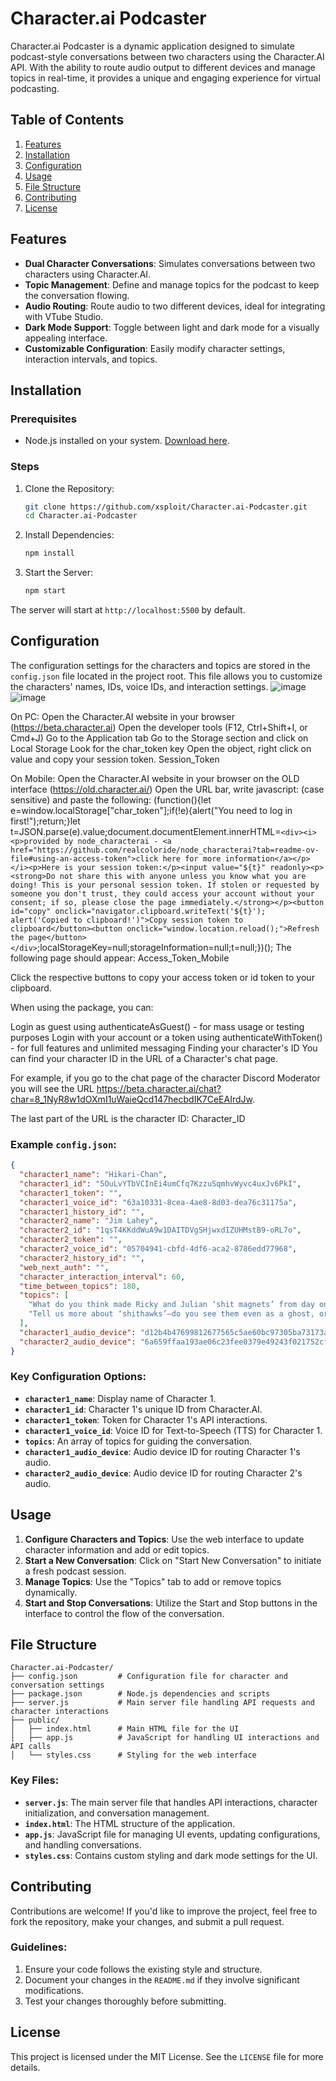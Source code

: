 

# Character.ai Podcaster

Character.ai Podcaster is a dynamic application designed to simulate podcast-style conversations between two characters using the Character.AI API. With the ability to route audio output to different devices and manage topics in real-time, it provides a unique and engaging experience for virtual podcasting.

## Table of Contents
1. [Features](#features)
2. [Installation](#installation)
3. [Configuration](#configuration)
4. [Usage](#usage)
5. [File Structure](#file-structure)
6. [Contributing](#contributing)
7. [License](#license)

## Features

- **Dual Character Conversations**: Simulates conversations between two characters using Character.AI.
- **Topic Management**: Define and manage topics for the podcast to keep the conversation flowing.
- **Audio Routing**: Route audio to two different devices, ideal for integrating with VTube Studio.
- **Dark Mode Support**: Toggle between light and dark mode for a visually appealing interface.
- **Customizable Configuration**: Easily modify character settings, interaction intervals, and topics.

## Installation

### Prerequisites
- Node.js installed on your system. [Download here](https://nodejs.org/).

### Steps
1. Clone the Repository:
    ```bash
    git clone https://github.com/xsploit/Character.ai-Podcaster.git
    cd Character.ai-Podcaster
    ```

2. Install Dependencies:
    ```bash
    npm install
    ```

3. Start the Server:
    ```bash
    npm start
    ```

The server will start at `http://localhost:5500` by default.

## Configuration

The configuration settings for the characters and topics are stored in the `config.json` file located in the project root. This file allows you to customize the characters' names, IDs, voice IDs, and interaction settings.
![image](https://github.com/user-attachments/assets/0481479c-c5f3-4937-ac9f-9d5e585fcd7f)
![image](https://github.com/user-attachments/assets/b8b142fe-2b8b-4b05-94a7-b2319c4c24be)

On PC:
Open the Character.AI website in your browser (https://beta.character.ai)
Open the developer tools (F12, Ctrl+Shift+I, or Cmd+J)
Go to the Application tab
Go to the Storage section and click on Local Storage
Look for the char_token key
Open the object, right click on value and copy your session token.
Session_Token

On Mobile:
Open the Character.AI website in your browser on the OLD interface (https://old.character.ai/)
Open the URL bar, write javascript: (case sensitive) and paste the following:
(function(){let e=window.localStorage["char_token"];if(!e){alert("You need to log in first!");return;}let t=JSON.parse(e).value;document.documentElement.innerHTML=`<div><i><p>provided by node_characterai - <a href="https://github.com/realcoloride/node_characterai?tab=readme-ov-file#using-an-access-token">click here for more information</a></p></i><p>Here is your session token:</p><input value="${t}" readonly><p><strong>Do not share this with anyone unless you know what you are doing! This is your personal session token. If stolen or requested by someone you don't trust, they could access your account without your consent; if so, please close the page immediately.</strong></p><button id="copy" onclick="navigator.clipboard.writeText('${t}'); alert('Copied to clipboard!')">Copy session token to clipboard</button><button onclick="window.location.reload();">Refresh the page</button></div>`;localStorageKey=null;storageInformation=null;t=null;})();
The following page should appear: Access_Token_Mobile

Click the respective buttons to copy your access token or id token to your clipboard.

When using the package, you can:

Login as guest using authenticateAsGuest() - for mass usage or testing purposes
Login with your account or a token using authenticateWithToken() - for full features and unlimited messaging
Finding your character's ID
You can find your character ID in the URL of a Character's chat page.

For example, if you go to the chat page of the character Discord Moderator you will see the URL https://beta.character.ai/chat?char=8_1NyR8w1dOXmI1uWaieQcd147hecbdIK7CeEAIrdJw.

The last part of the URL is the character ID: Character_ID

### Example `config.json`:
```json
{
  "character1_name": "Hikari-Chan",
  "character1_id": "5OuLvYTbVCInEi4umCfq7KzzuSqmhvWyvc4uxJv6PkI",
  "character1_token": "",
  "character1_voice_id": "63a10331-8cea-4ae8-8d03-dea76c31175a",
  "character1_history_id": "",
  "character2_name": "Jim Lahey",
  "character2_id": "1qsT4KKddWuA9w1DAITDVgSHjwxdIZUHMstB9-oRL7o",
  "character2_token": "",
  "character2_voice_id": "05704941-cbfd-4df6-aca2-8786edd77968",
  "character2_history_id": "",
  "web_next_auth": "",
  "character_interaction_interval": 60,
  "time_between_topics": 180,
  "topics": [
    "What do you think made Ricky and Julian ‘shit magnets’ from day one? Were they born that way?",
    "Tell us more about ‘shithawks’—do you see them even as a ghost, or have they gone digital too?"
  ],
  "character1_audio_device": "d12b4b47699812677565c5ae60bc97305ba73173a60c506a7bcca2f4ffada255",
  "character2_audio_device": "6a659ffaa193ae06c23fee0379e49243f021752cfec2625cf12926ff713559ba"
}
```

### Key Configuration Options:
- **`character1_name`**: Display name of Character 1.
- **`character1_id`**: Character 1's unique ID from Character.AI.
- **`character1_token`**: Token for Character 1's API interactions.
- **`character1_voice_id`**: Voice ID for Text-to-Speech (TTS) for Character 1.
- **`topics`**: An array of topics for guiding the conversation.
- **`character1_audio_device`**: Audio device ID for routing Character 1's audio.
- **`character2_audio_device`**: Audio device ID for routing Character 2's audio.

## Usage

1. **Configure Characters and Topics**: Use the web interface to update character information and add or edit topics.
2. **Start a New Conversation**: Click on "Start New Conversation" to initiate a fresh podcast session.
3. **Manage Topics**: Use the "Topics" tab to add or remove topics dynamically.
4. **Start and Stop Conversations**: Utilize the Start and Stop buttons in the interface to control the flow of the conversation.

## File Structure

```plaintext
Character.ai-Podcaster/
├── config.json         # Configuration file for character and conversation settings
├── package.json        # Node.js dependencies and scripts
├── server.js           # Main server file handling API requests and character interactions
├── public/
│   ├── index.html      # Main HTML file for the UI
│   ├── app.js          # JavaScript for handling UI interactions and API calls
│   └── styles.css      # Styling for the web interface
```

### Key Files:

- **`server.js`**: The main server file that handles API interactions, character initialization, and conversation management.
- **`index.html`**: The HTML structure of the application.
- **`app.js`**: JavaScript file for managing UI events, updating configurations, and handling conversations.
- **`styles.css`**: Contains custom styling and dark mode settings for the UI.

## Contributing

Contributions are welcome! If you'd like to improve the project, feel free to fork the repository, make your changes, and submit a pull request.

### Guidelines:
1. Ensure your code follows the existing style and structure.
2. Document your changes in the `README.md` if they involve significant modifications.
3. Test your changes thoroughly before submitting.

## License

This project is licensed under the MIT License. See the `LICENSE` file for more details.
